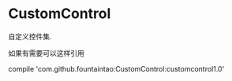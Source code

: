 # CustomControl
自定义控件集.

如果有需要可以这样引用


compile 'com.github.fountaintao:CustomControl:customcontrol1.0'
